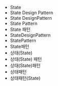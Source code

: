 ﻿- State
- State Design Pattern
- State DesignPattern
- State Pattern
- State 패턴
- StateDesignPattern
- StatePattern
- State패턴
- 상태(State)
- 상태(State) 패턴
- 상태(State)패턴
- 상태패턴
- 상태패턴(State)
